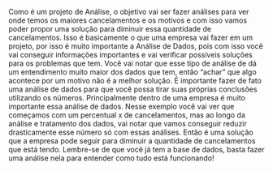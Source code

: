 Como é um projeto de Análise, o objetivo vai ser fazer análises para ver onde temos os maiores cancelamentos e os motivos e
com isso vamos poder propor uma solução para diminuir essa quantidade de cancelamentos.
Isso é basicamente o que uma empresa vai fazer em um projeto, por isso é muito importante a Análise de Dados, pois com isso
você vai conseguir informações importantes e vai verificar possíveis soluções para os problemas que tem.
Você vai notar que esse tipo de análise de dá um entendimento muito maior dos dados que tem, então “achar” que algo
acontece por um motivo não é a melhor solução.
É importante fazer de fato uma análise de dados para que você possa tirar suas próprias conclusões utilizando os números.
Principalmente dentro de uma empresa é muito importante essa análise de dados.
Nesse exemplo você vai ver que começamos com um percentual x de cancelamentos, mas ao longo da análise e tratamento dos
dados, vai notar que vamos conseguir reduzir drasticamente esse número só com essas análises.
Então é uma solução que a empresa pode seguir para diminuir a quantidade de cancelamentos que está tendo. Lembre-se de
que você já tem a base de dados, basta fazer uma análise nela para entender como tudo está funcionando!
